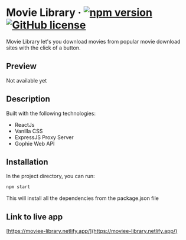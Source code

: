 # Movie Library &middot; [![npm version](https://img.shields.io/badge/npm-v6.14.13-blue)](https://www.npmjs.com/package/react) [![GitHub license](https://img.shields.io/badge/license-MIT-blue.svg)](https://github.com/facebook/react/blob/main/LICENSE)

Movie Library let's you download movies from popular movie download sites with the click of a button.

## Preview

Not available yet

## Description

Built with the following technologies:

- ReactJs
- Vanilla CSS
- ExpressJS Proxy Server
- Gophie Web API

## Installation

In the project directory, you can run:

```bash
npm start
```

This will install all the dependencies from the package.json file

## Link to live app

[https://moviee-library.netlify.app/](https://moviee-library.netlify.app/)
